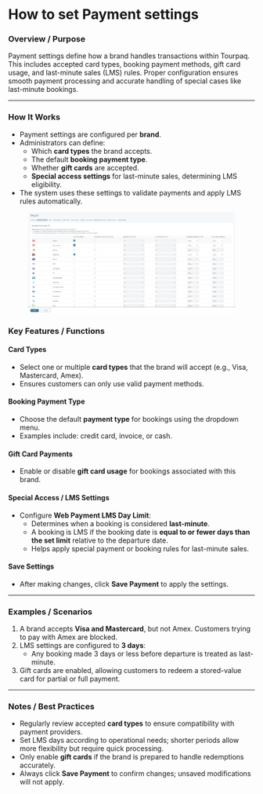 # How to set Payment settings

### **Overview / Purpose**

Payment settings define how a brand handles transactions within Tourpaq. This includes accepted card types, booking payment methods, gift card usage, and last-minute sales (LMS) rules. Proper configuration ensures smooth payment processing and accurate handling of special cases like last-minute bookings.

***

### **How It Works**

* Payment settings are configured per **brand**.
* Administrators can define:
  * Which **card types** the brand accepts.
  * The default **booking payment type**.
  * Whether **gift cards** are accepted.
  * **Special access settings** for last-minute sales, determining LMS eligibility.
* The system uses these settings to validate payments and apply LMS rules automatically.

<figure><img src="../.gitbook/assets/image (4) (1) (1) (1) (1) (1) (1) (1) (1) (1) (1) (1) (1) (1) (1) (1) (1).png" alt=""><figcaption></figcaption></figure>

### **Key Features / Functions**

#### **Card Types**

* Select one or multiple **card types** that the brand will accept (e.g., Visa, Mastercard, Amex).
* Ensures customers can only use valid payment methods.

#### **Booking Payment Type**

* Choose the default **payment type** for bookings using the dropdown menu.
* Examples include: credit card, invoice, or cash.

#### **Gift Card Payments**

* Enable or disable **gift card usage** for bookings associated with this brand.

#### **Special Access / LMS Settings**

* Configure **Web Payment LMS Day Limit**:
  * Determines when a booking is considered **last-minute**.
  * A booking is LMS if the booking date is **equal to or fewer days than the set limit** relative to the departure date.
  * Helps apply special payment or booking rules for last-minute sales.

#### **Save Settings**

* After making changes, click **Save Payment** to apply the settings.

***

### **Examples / Scenarios**

1. A brand accepts **Visa and Mastercard**, but not Amex. Customers trying to pay with Amex are blocked.
2. LMS settings are configured to **3 days**:
   * Any booking made 3 days or less before departure is treated as last-minute.
3. Gift cards are enabled, allowing customers to redeem a stored-value card for partial or full payment.

***

### **Notes / Best Practices**

* Regularly review accepted **card types** to ensure compatibility with payment providers.
* Set LMS days according to operational needs; shorter periods allow more flexibility but require quick processing.
* Only enable **gift cards** if the brand is prepared to handle redemptions accurately.
* Always click **Save Payment** to confirm changes; unsaved modifications will not apply.
